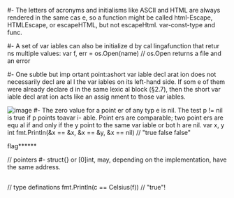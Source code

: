 #-
The letters of acronyms and initialisms like ASCII and HTML are always rendered in the same cas e, so a function might be called html-Escape, HTMLEscape, or escapeHTML, but not escapeHtml.
var-const-type and func.

#-
A set of var iables can also be initialize d by cal lingafunction that retur ns multiple values:
var f, err = os.Open(name) // os.Open returns a file and an error

#-
One subtle but imp ortant point:ashort var iable decl arat ion does not necessarily decl are al l the
var iables on its left-hand side. If som e of them were already declare d in the same lexic al block
(§2.7), then the short var iable decl arat ion acts like an assig nment to those var iables.

![image](https://user-images.githubusercontent.com/9121424/175786025-d58b256a-e2d2-47e4-9dff-00fd1f22e751.png)
#- 
The zero value for a point er of any typ e is nil. The test p != nil is true if p points toavar i-
able. Point ers are comparable; two point ers are equ al if and only if the y point to the same
var iable or bot h are nil.
var x, y int
fmt.Println(&x == &x, &x == &y, &x == nil) // "true false false"

 

flag******



// pointers
#-
struct{} or [0]int, may, depending on the implementation,
have the same address.
##
// type definations
fmt.Println(c == Celsius(f)) // "true"!


